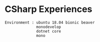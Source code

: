 # CSharp Experiences 
    Environment : ubuntu 18.04 bionic beaver
                  monodevelop
                  dotnet core
                  mono
